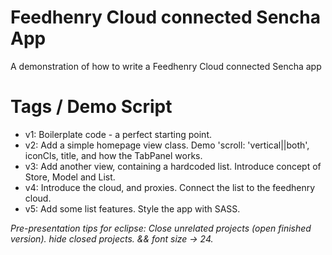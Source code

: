 # Feedhenry Cloud connected Sencha App
A demonstration of how to write a Feedhenry Cloud connected Sencha app

# Tags / Demo Script

* v1: Boilerplate code - a perfect starting point.
* v2: Add a simple homepage view class. Demo 'scroll: 'vertical||both', iconCls, title, and how the TabPanel works.
* v3: Add another view, containing a hardcoded list. Introduce concept of Store, Model and List.
* v4: Introduce the cloud, and proxies. Connect the list to the feedhenry cloud.
* v5: Add some list features. Style the app with SASS. 

_Pre-presentation tips for eclipse:
Close unrelated projects (open finished version). hide closed projects. && font size -> 24._